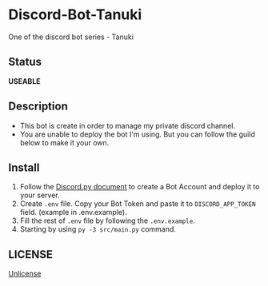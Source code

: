 # Discord-Bot-Tanuki
One of the discord bot series - Tanuki

## Status
<b>USEABLE</b>

## Description
- This bot is create in order to manage my private discord channel.
- You are unable to deploy the bot I'm using. But you can follow the guild below to make it your own.

## Install
1. Follow the [Discord.py document](https://discordpy.readthedocs.io/en/latest/discord.html) to create a Bot Account and deploy it to your server.
2. Create `.env` file. Copy your Bot Token and paste it to `DISCORD_APP_TOKEN` field. (example in .env.example).
3. Fill the rest of `.env` file by following the `.env.example`.
4. Starting by using `py -3 src/main.py` command.

## LICENSE
[Unlicense](https://github.com/YaseiTanuki/Discord-Bot-Tanuki/blob/main/LICENSE)
